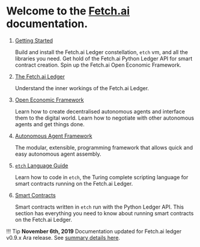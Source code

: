 # Welcome to the <a href="https://fetch.ai/" target=_blank>Fetch.ai</a> documentation.




1. <a href="getting-started/versions">Getting Started</a> <br/>

	Build and install the Fetch.ai Ledger constellation, `etch` vm, and all the libraries you need. Get hold of the Fetch.ai Python Ledger API for smart contract creation. Spin up the Fetch.ai Open Economic Framework.

2. <a href="ledger/architecture">The Fetch.ai Ledger</a> <br/>

	Understand the inner workings of the Fetch.ai Ledger.

3. <a href="oef">Open Economic Framework</a> <br/>

	Learn how to create decentralised autonomous agents and interface them to the digital world. Learn how to negotiate with other autonomous agents and get things done.

4. <a href="aea">Autonomous Agent Framework</a> <br/>
	
	The modular, extensible, programming framework that allows quick and easy autonomous agent assembly.

5. <a href="etch-language">`etch` Language Guide</a> <br/>
	
	Learn how to code in `etch`, the Turing complete scripting language for smart contracts running on the Fetch.ai Ledger. 

6. <a href="smart-contracts/smart-contract-intro">Smart Contracts</a> <br/>

	Smart contracts written in `etch` run with the Python Ledger API. This section has everything you need to know about running smart contracts on the Fetch.ai Ledger.


!!! Tip
	**November 6th, 2019**
	Documentation updated for Fetch.ai ledger v0.9.x Ara release. See <a href="summary" target=_blank>summary details here</a>.


<br/>